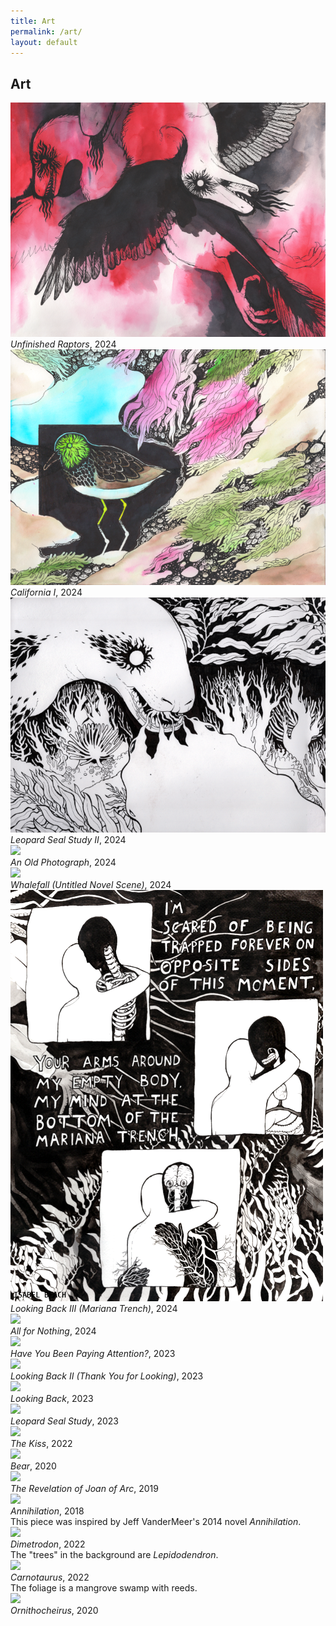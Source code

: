 ```yaml
---
title: Art
permalink: /art/
layout: default
---
```

<h2> Art</h2>
<div class="gallery-container">
	<div class="gallery-item">
		<div class="gallery-item-box">	
			<img src="\images\art\raptor_small.png">
		</div>
		<div class="gallery-item-box">	
			<i>Unfinished Raptors</i>, 2024
		</div>
	</div>
	<div class="gallery-item">
		<div class="gallery-item-box">	
			<img src="\images\art\sandpiper_small.png">
		</div>
		<div class="gallery-item-box">	
			<i>California I</i>, 2024
		</div>
	</div>
	<div class="gallery-item">
		<div class="gallery-item-box">	
			<img src="\images\art\leopard_small.png">
		</div>
		<div class="gallery-item-box">	
			<i>Leopard Seal Study II</i>, 2024
		</div>
	</div>
	<div class="gallery-item">
		<div class="gallery-item-box">	
			<img src="\images\art\window.png">
		</div>
		<div class="gallery-item-box">	
			<i>An Old Photograph</i>, 2024
		</div>
	</div>
	<div class="gallery-item">
		<div class="gallery-item-box">	
		<img src="\images\art\bristleworm.png">
		</div>
		<div class="gallery-item-box">	
		<i>Whalefall (Untitled Novel Scene)</i>, 2024
		</div>
	</div>
	<div class="gallery-item">
		<div class="gallery-item-box">	
		<img src="\images\art\mariana.png">
		</div>
		<div class="gallery-item-box">	
		<i>Looking Back III (Mariana Trench)</i>, 2024
		</div>
	</div>
    <!--
	<div class="gallery-item">
		<div class="gallery-item-box">	
		<img src="\images\art\spider.png">
		</div>
		<div class="gallery-item-box">	
		<i>Spider Study</i>, 2024
		</div>
	</div>
    -->
	<div class="gallery-item">
		<div class="gallery-item-box">	
		<img src="\images\art\whale_skeleton.png">
		</div>
		<div class="gallery-item-box">	
		<i>All for Nothing</i>, 2024	
		</div>
	</div>
	<div class="gallery-item">
		<div class="gallery-item-box">	
		<img src="\images\art\attention.png">
		</div>
		<div class="gallery-item-box">	
		<i>Have You Been Paying Attention?</i>, 2023
		</div>
	</div>
	<div class="gallery-item">
		<div class="gallery-item-box">	
		<img src="\images\art\thankyou.png">
		</div>
		<div class="gallery-item-box">	
		<i>Looking Back II (Thank You for Looking)</i>, 2023
		</div>
	</div>
	<div class="gallery-item">
		<div class="gallery-item-box">	
		<img src="\images\art\mirror.png">
		</div>
		<div class="gallery-item-box">	
		<i>Looking Back</i>, 2023
		</div>
	</div>
	<div class="gallery-item">
		<div class="gallery-item-box">	
		<img src="\images\art\seals.png">
		</div>
		<div class="gallery-item-box">	
		<i>Leopard Seal Study</i>, 2023	
		</div>
	</div>
    <!--
	<div class="gallery-item">
		<div class="gallery-item-box">	
		<img src="\images\art\story.png">
		</div>
		<div class="gallery-item-box">	
		<i>This is a Story</i>, 2023	
		</div>
	</div>
    -->
	<div class="gallery-item">
		<div class="gallery-item-box">	
		<img src="\images\art\kiss.png">
		</div>
		<div class="gallery-item-box">	
		<i>The Kiss</i>, 2022
		</div>
	</div>
	<div class="gallery-item">
		<div class="gallery-item-box">	
		<img src="\images\art\were_bear.png">
		</div>
		<div class="gallery-item-box">	
		<i>Bear</i>, 2020	
		</div>
	</div>
	<div class="gallery-item">
		<div class="gallery-item-box">	
		<img src="\images\art\revelation.png">
		</div>
		<div class="gallery-item-box">	
		<i>The Revelation of Joan of Arc</i>, 2019
		</div>
	</div>
	<div class="gallery-item">
		<div class="gallery-item-box">	
		<img src="\images\art\annihilation.png">
		</div>
		<div class="gallery-item-box">	
		<i>Annihilation</i>, 2018
		<br>
		This piece was inspired by Jeff VanderMeer's 2014 novel <i>Annihilation</i>.
		</div>
	</div>
</div>

<div class="gallery-container">
	<div class="gallery-item">
		<div class="gallery-item-box">	
		<img src="\images\art\dimetrodon.png">
		</div>
		<div class="gallery-item-box">	
		<i>Dimetrodon</i>, 2022	
		<br>
		The "trees" in the background are <i>Lepidodendron</i>.
		</div>
	</div>
	<div class="gallery-item">
		<div class="gallery-item-box">	
		<img src="\images\art\carnotaurus.png">	
		</div>
		<div class="gallery-item-box">	
		<i>Carnotaurus</i>, 2022
		<br>
		The foliage is a mangrove swamp with reeds.
		</div>
	</div>
	<div class="gallery-item">
		<div class="gallery-item-box">	
		<img src="\images\art\ornithocheirus.png">
		</div>
		<div class="gallery-item-box">	
		<i>Ornithocheirus</i>, 2020
		</div>
	</div>
</div>
